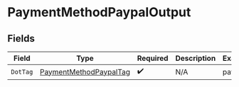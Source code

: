 # PaymentMethodPaypalOutput


## Fields

| Field                                                                   | Type                                                                    | Required                                                                | Description                                                             | Example                                                                 |
| ----------------------------------------------------------------------- | ----------------------------------------------------------------------- | ----------------------------------------------------------------------- | ----------------------------------------------------------------------- | ----------------------------------------------------------------------- |
| `DotTag`                                                                | [PaymentMethodPaypalTag](../../models/shared/paymentmethodpaypaltag.md) | :heavy_check_mark:                                                      | N/A                                                                     | paypal                                                                  |